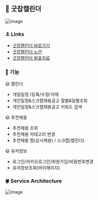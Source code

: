
## 📆 굿잡캘린더
![image](https://user-images.githubusercontent.com/88040809/182533141-e3949f4e-c48a-4261-816c-f0e5d32145c8.png)

### ⚓️ Links
- [굿잡캘린더 바로가기](https://goodjobcalendar.com)<br/>
- [굿잡캘린더 노션](https://marked-chemistry-398.notion.site/3f8a1983d30844b3b8b812a7e3d995f0)<br/>
- [굿잡캘린더 발표자료](https://www.miricanvas.com/v/11b5fgn)

### 🚀 기능
😃 캘린더
- 개일일정 /등록/수정/삭제
- 개인일정&스크랩채용공고 월별&일별조회
- 개인일정&스크랩채용공고 키워드 검색

😃 추천채용
- 추천채용 조회
- 추천채용 카테고리 변경
- 추천채용 찜(상시채용) / 스크랩(캘린더)

😃 유저정보
- 로그인/카카오로그인/회원가입/비밀번호변경
- 유저정보조회(마이페이지)

### 🍀 Service Architecture
![image](https://user-images.githubusercontent.com/88040809/182815061-b112eccc-a957-4913-be7d-4597f96c7166.png)

